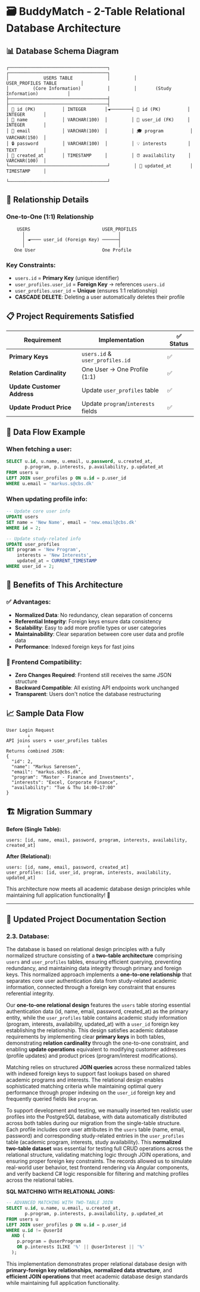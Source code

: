 # 🗃️ BuddyMatch - 2-Table Relational Database Architecture

## 📊 Database Schema Diagram

```
┌─────────────────────────────────────┐         ┌─────────────────────────────────────┐
│             USERS TABLE             │         │         USER_PROFILES TABLE         │
│         (Core Information)          │         │       (Study Information)           │
├─────────────────────────────────────┤         ├─────────────────────────────────────┤
│ 🔑 id (PK)          │ INTEGER       │◄────────┤ 🔑 id (PK)          │ INTEGER       │
│ 👤 name             │ VARCHAR(100)  │         │ 🔗 user_id (FK)     │ INTEGER       │
│ 📧 email            │ VARCHAR(100)  │         │ 🎓 program          │ VARCHAR(150)  │
│ 🔒 password         │ VARCHAR(100)  │         │ 💡 interests        │ TEXT          │
│ 📅 created_at       │ TIMESTAMP     │         │ ⏰ availability     │ VARCHAR(100)  │
└─────────────────────────────────────┘         │ 📅 updated_at       │ TIMESTAMP     │
                                                └─────────────────────────────────────┘
```

## 🔗 Relationship Details

### **One-to-One (1:1) Relationship**
```
    USERS                           USER_PROFILES
      │                                   │
      │ ◄──── user_id (Foreign Key) ──────┤
      │                                   │
   One User                         One Profile
```

### **Key Constraints:**
- `users.id` = **Primary Key** (unique identifier)
- `user_profiles.user_id` = **Foreign Key** → references `users.id`
- `user_profiles.user_id` = **Unique** (ensures 1:1 relationship)
- **CASCADE DELETE**: Deleting a user automatically deletes their profile

## 📋 Project Requirements Satisfied

| Requirement | Implementation | ✅ Status |
|-------------|----------------|-----------|
| **Primary Keys** | `users.id` & `user_profiles.id` | ✅ |
| **Relation Cardinality** | One User → One Profile (1:1) | ✅ |
| **Update Customer Address** | Update `user_profiles` table | ✅ |
| **Update Product Price** | Update `program`/`interests` fields | ✅ |

## 🔄 Data Flow Example

### **When fetching a user:**
```sql
SELECT u.id, u.name, u.email, u.password, u.created_at,
       p.program, p.interests, p.availability, p.updated_at
FROM users u
LEFT JOIN user_profiles p ON u.id = p.user_id
WHERE u.email = 'markus.s@cbs.dk'
```

### **When updating profile info:**
```sql
-- Update core user info
UPDATE users 
SET name = 'New Name', email = 'new.email@cbs.dk' 
WHERE id = 2;

-- Update study-related info  
UPDATE user_profiles 
SET program = 'New Program', 
    interests = 'New Interests',
    updated_at = CURRENT_TIMESTAMP
WHERE user_id = 2;
```

## 🎯 Benefits of This Architecture

### **✅ Advantages:**
- **Normalized Data**: No redundancy, clean separation of concerns
- **Referential Integrity**: Foreign keys ensure data consistency
- **Scalability**: Easy to add more profile types or user categories
- **Maintainability**: Clear separation between core user data and profile data
- **Performance**: Indexed foreign keys for fast joins

### **🔧 Frontend Compatibility:**
- **Zero Changes Required**: Frontend still receives the same JSON structure
- **Backward Compatible**: All existing API endpoints work unchanged
- **Transparent**: Users don't notice the database restructuring

## 📈 Sample Data Flow

```
User Login Request
        ↓
API joins users + user_profiles tables
        ↓
Returns combined JSON:
{
  "id": 2,
  "name": "Markus Sørensen",
  "email": "markus.s@cbs.dk",
  "program": "Master - Finance and Investments",
  "interests": "Excel, Corporate Finance",
  "availability": "Tue & Thu 14:00–17:00"
}
```

## 🏗️ Migration Summary

**Before (Single Table):**
```
users: [id, name, email, password, program, interests, availability, created_at]
```

**After (Relational):**
```
users: [id, name, email, password, created_at]
user_profiles: [id, user_id, program, interests, availability, updated_at]
```

This architecture now meets all academic database design principles while maintaining full application functionality! 🚀

---

## 📝 **Updated Project Documentation Section**

### **2.3. Database:**

The database is based on relational design principles with a fully normalized structure consisting of a **two-table architecture** comprising `users` and `user_profiles` tables, ensuring efficient querying, preventing redundancy, and maintaining data integrity through primary and foreign keys. This normalized approach implements a **one-to-one relationship** that separates core user authentication data from study-related academic information, connected through a foreign key constraint that ensures referential integrity.

Our **one-to-one relational design** features the `users` table storing essential authentication data (id, name, email, password, created_at) as the primary entity, while the `user_profiles` table contains academic study information (program, interests, availability, updated_at) with a `user_id` foreign key establishing the relationship. This design satisfies academic database requirements by implementing clear **primary keys** in both tables, demonstrating **relation cardinality** through the one-to-one constraint, and enabling **update operations** equivalent to modifying customer addresses (profile updates) and product prices (program/interest modifications).

Matching relies on structured **JOIN queries** across these normalized tables with indexed foreign keys to support fast lookups based on shared academic programs and interests. The relational design enables sophisticated matching criteria while maintaining optimal query performance through proper indexing on the `user_id` foreign key and frequently queried fields like `program`.

To support development and testing, we manually inserted ten realistic user profiles into the PostgreSQL database, with data automatically distributed across both tables during our migration from the single-table structure. Each profile includes core user attributes in the `users` table (name, email, password) and corresponding study-related entries in the `user_profiles` table (academic program, interests, study availability). This **normalized two-table dataset** was essential for testing full CRUD operations across the relational structure, validating matching logic through JOIN operations, and ensuring proper foreign key constraints. The records allowed us to simulate real-world user behavior, test frontend rendering via Angular components, and verify backend C# logic responsible for filtering and matching profiles across the relational tables.

**SQL MATCHING WITH RELATIONAL JOINS:**

```sql
-- ADVANCED MATCHING WITH TWO-TABLE JOIN
SELECT u.id, u.name, u.email, u.created_at,
       p.program, p.interests, p.availability, p.updated_at
FROM users u
LEFT JOIN user_profiles p ON u.id = p.user_id
WHERE u.id != @userId
  AND (
    p.program = @userProgram
    OR p.interests ILIKE '%' || @userInterest || '%'
  );
```

This implementation demonstrates proper relational database design with **primary-foreign key relationships**, **normalized data structure**, and **efficient JOIN operations** that meet academic database design standards while maintaining full application functionality.
